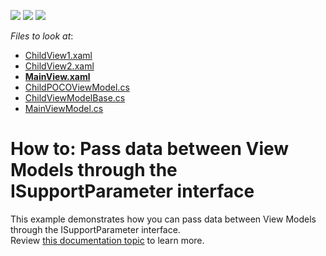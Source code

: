 <!-- default badges list -->
![](https://img.shields.io/endpoint?url=https://codecentral.devexpress.com/api/v1/VersionRange/128658098/14.1.5%2B)
[![](https://img.shields.io/badge/Open_in_DevExpress_Support_Center-FF7200?style=flat-square&logo=DevExpress&logoColor=white)](https://supportcenter.devexpress.com/ticket/details/T144439)
[![](https://img.shields.io/badge/📖_How_to_use_DevExpress_Examples-e9f6fc?style=flat-square)](https://docs.devexpress.com/GeneralInformation/403183)
<!-- default badges end -->
<!-- default file list -->
*Files to look at*:

* [ChildView1.xaml](./CS/View/ChildView1.xaml)
* [ChildView2.xaml](./CS/View/ChildView2.xaml)
* **[MainView.xaml](./CS/View/MainView.xaml)**
* [ChildPOCOViewModel.cs](./CS/ViewModel/ChildPOCOViewModel.cs)
* [ChildViewModelBase.cs](./CS/ViewModel/ChildViewModelBase.cs)
* [MainViewModel.cs](./CS/ViewModel/MainViewModel.cs)
<!-- default file list end -->
# How to: Pass data between View Models through the ISupportParameter interface


This example demonstrates how you can pass data between View Models through the ISupportParameter interface.<br />Review <a href="https://documentation.devexpress.com/#WPF/CustomDocument17448">this documentation topic</a> to learn more.

<br/>


